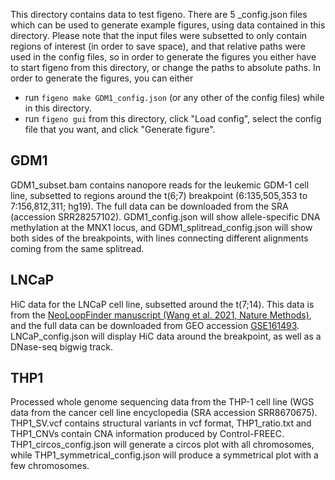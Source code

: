 This directory contains data to test figeno. There are 5 _config.json files which can be used to generate example figures, using data contained in this directory. Please note that the input files were subsetted to only contain regions of interest (in order to save space), and that relative paths were used in the config files, so in order to generate the figures you either have to start figeno from this directory, or change the paths to absolute paths. In order to generate the figures, you can either
- run `figeno make GDM1_config.json` (or any other of the config files) while in this directory.
- run `figeno gui` from this directory, click "Load config", select the config file that you want, and click "Generate figure".

## GDM1
GDM1_subset.bam contains nanopore reads for the leukemic GDM-1 cell line, subsetted to regions around the t(6;7) breakpoint (6:135,505,353 to 7:156,812,311; hg19). The full data can be downloaded from the SRA (accession SRR28257102). GDM1_config.json will show allele-specific DNA methylation at the MNX1 locus, and GDM1_splitread_config.json will show both sides of the breakpoints, with lines connecting different alignments coming from the same splitread.

## LNCaP
HiC data for the LNCaP cell line, subsetted around the t(7;14). This data is from the [NeoLoopFinder manuscript (Wang et al. 2021, Nature Methods)](https://www.nature.com/articles/s41592-021-01164-w), and the full data can be downloaded from GEO accession [GSE161493](http://www.ncbi.nlm.nih.gov/geo/query/acc.cgi?acc=GSE161493). LNCaP_config.json will display HiC data around the breakpoint, as well as a DNase-seq bigwig track.

## THP1
Processed whole genome sequencing data from the THP-1 cell line (WGS data from the cancer cell line encyclopedia (SRA accession SRR8670675). THP1_SV.vcf contains structural variants in vcf format, THP1_ratio.txt and THP1_CNVs contain CNA information produced by Control-FREEC. THP1_circos_config.json will generate a circos plot with all chromosomes, while THP1_symmetrical_config.json will produce a symmetrical plot with a few chromosomes.
